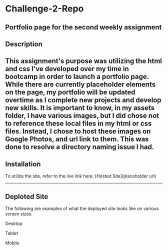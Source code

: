 # Challenge-2-Repo
Portfolio page for the second weekly assignment
---------------------------------------------------------------------------------------------------------------------------------------------------
## Description
This assignment's purpose was utilizing the html and css I've developed over my time in bootcamp in order to launch a portfolio page.
While there are currently placeholder elements on the page, my portfolio will be updated overtime as I complete new projects and develop new skills. 
It is important to know, in my assets folder, I have various images, but I did chose not to reference these local files in my html or css files. 
Instead, I chose to host these images on Google Photos, and url link to them. This was done to resolve a directory naming issue I had.
---------------------------------------------------------------------------------------------------------------------------------------------------

## Installation
To utilize the site, refer to the live link here: [Hosted Site](placeholder url)

---------------------------------------------------------------------------------------------------------------------------------------------------

## Deploted Site
The following are examples of what the deployed site looks like on various screen sizes. 

Desktop

Tablet

Mobile 
